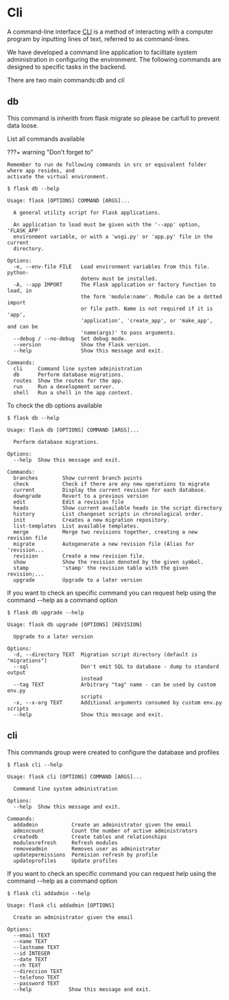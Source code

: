 # Cli

A command-line interface [CLI](https://en.wikipedia.org/wiki/Command-line_interface)
is a method of interacting with a computer program by inputting lines of text, referred to as command-lines.

We have developed a command line application to facilitate system administration in configuring the
environment. The following commands are designed to specific tasks in the backend.

There are two main commands:*db* and *cli*

## db

This command is inherith from flask migrate so please be carfull to prevent data loose.

List all commands available

???+ warning "Don't forget to"

    Remember to run de following commands in src or equivalent folder where app resides, and
    activate the virtual environment.

<div class="termy">

``` console
$ flask db --help

Usage: flask [OPTIONS] COMMAND [ARGS]...

  A general utility script for Flask applications.

  An application to load must be given with the '--app' option, 'FLASK_APP'
  environment variable, or with a 'wsgi.py' or 'app.py' file in the current
  directory.

Options:
  -e, --env-file FILE   Load environment variables from this file. python-
                        dotenv must be installed.
  -A, --app IMPORT      The Flask application or factory function to load, in
                        the form 'module:name'. Module can be a dotted import
                        or file path. Name is not required if it is 'app',
                        'application', 'create_app', or 'make_app', and can be
                        'name(args)' to pass arguments.
  --debug / --no-debug  Set debug mode.
  --version             Show the Flask version.
  --help                Show this message and exit.

Commands:
  cli     Command line system administration
  db      Perform database migrations.
  routes  Show the routes for the app.
  run     Run a development server.
  shell   Run a shell in the app context.

```

</div>

To check the db options available

<div class="termy">

```console
$ flask db --help

Usage: flask db [OPTIONS] COMMAND [ARGS]...

  Perform database migrations.

Options:
  --help  Show this message and exit.

Commands:
  branches        Show current branch points
  check           Check if there are any new operations to migrate
  current         Display the current revision for each database.
  downgrade       Revert to a previous version
  edit            Edit a revision file
  heads           Show current available heads in the script directory
  history         List changeset scripts in chronological order.
  init            Creates a new migration repository.
  list-templates  List available templates.
  merge           Merge two revisions together, creating a new revision file
  migrate         Autogenerate a new revision file (Alias for 'revision...
  revision        Create a new revision file.
  show            Show the revision denoted by the given symbol.
  stamp           'stamp' the revision table with the given revision;...
  upgrade         Upgrade to a later version
```

</div>

If you want to check an specific command you can request help using the command --help as a command option

<div class="termy">

```console
$ flask db upgrade --help

Usage: flask db upgrade [OPTIONS] [REVISION]

  Upgrade to a later version

Options:
  -d, --directory TEXT  Migration script directory (default is "migrations")
  --sql                 Don't emit SQL to database - dump to standard output
                        instead
  --tag TEXT            Arbitrary "tag" name - can be used by custom env.py
                        scripts
  -x, --x-arg TEXT      Additional arguments consumed by custom env.py scripts
  --help                Show this message and exit.
```

</div>

## cli

This commands group were created to configure the database and profiles


<div class="termy">

```console
$ flask cli --help

Usage: flask cli [OPTIONS] COMMAND [ARGS]...

  Command line system administration

Options:
  --help  Show this message and exit.

Commands:
  addadmin           Create an administrator given the email
  admincount         Count the number of active administrators
  createdb           Create tables and relationships
  modulesrefresh     Refresh modules
  removeadmin        Removes user as administrator
  updatepermissions  Permision refresh by profile
  updateprofiles     Update profiles
```

</div>

If you want to check an specific command you can request help using the command --help as a command option

<div class="termy">

```console
$ flask cli addadmin --help

Usage: flask cli addadmin [OPTIONS]

  Create an administrator given the email

Options:
  --email TEXT
  --name TEXT
  --lastname TEXT
  --id INTEGER
  --date TEXT
  --rh TEXT
  --direccion TEXT
  --telefono TEXT
  --password TEXT
  --help            Show this message and exit.
```

</div>
